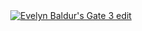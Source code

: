 <div align="center" style="border-radius:10px">
  <a href="#">
    <img src="https://tenor.com/view/evelyn-baldur%27s-gate-3-gif-leak-preview-gif-15420135910267332986" alt="Evelyn Baldur's Gate 3 edit" />
  </a>
</div>
